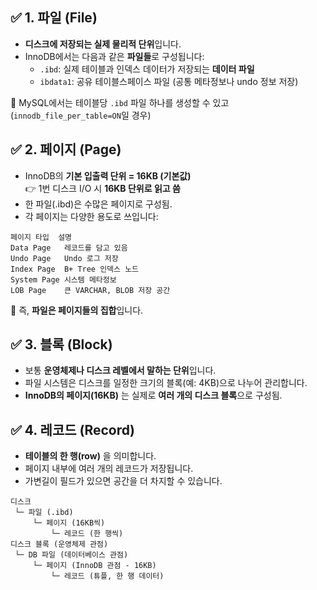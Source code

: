 
## ✅ 1. 파일 (File)

- **디스크에 저장되는 실제 물리적 단위**입니다.
- InnoDB에서는 다음과 같은 **파일들**로 구성됩니다:
    - `.ibd`: 실제 테이블과 인덱스 데이터가 저장되는 **데이터 파일**
    - `ibdata1`: 공유 테이블스페이스 파일 (공통 메타정보나 undo 정보 저장)

📌 MySQL에서는 테이블당 `.ibd` 파일 하나를 생성할 수 있고 (`innodb_file_per_table=ON`일 경우)

## ✅ 2. 페이지 (Page)

- InnoDB의 **기본 입출력 단위 = 16KB (기본값)**  
    👉 1번 디스크 I/O 시 **16KB 단위로 읽고 씀**
- 한 파일(.ibd)은 수많은 페이지로 구성됨.
- 각 페이지는 다양한 용도로 쓰입니다:

```
페이지 타입	설명
Data Page	레코드를 담고 있음
Undo Page	Undo 로그 저장
Index Page	B+ Tree 인덱스 노드
System Page	시스템 메타정보
LOB Page	큰 VARCHAR, BLOB 저장 공간
```

📌 즉, **파일은 페이지들의 집합**입니다.

## ✅ 3. 블록 (Block)

- 보통 **운영체제나 디스크 레벨에서 말하는 단위**입니다.
- 파일 시스템은 디스크를 일정한 크기의 블록(예: 4KB)으로 나누어 관리합니다.
- **InnoDB의 페이지(16KB)** 는 실제로 **여러 개의 디스크 블록**으로 구성됨.

## ✅ 4. 레코드 (Record)

- **테이블의 한 행(row)** 을 의미합니다.
- 페이지 내부에 여러 개의 레코드가 저장됩니다.
- 가변길이 필드가 있으면 공간을 더 차지할 수 있습니다.

```
디스크
 └─ 파일 (.ibd)
     └─ 페이지 (16KB씩)
         └─ 레코드 (한 행씩)
디스크 블록 (운영체제 관점)
 └─ DB 파일 (데이터베이스 관점)
     └─ 페이지 (InnoDB 관점 - 16KB)
         └─ 레코드 (튜플, 한 행 데이터)
```

